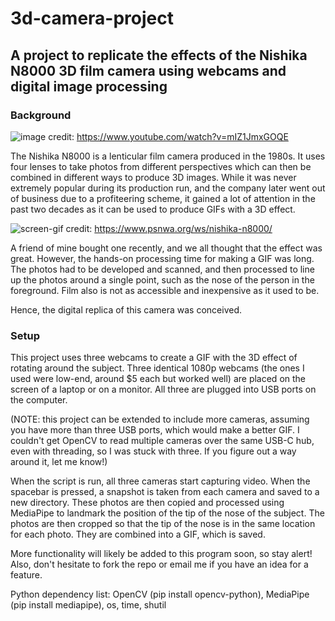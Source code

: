# 3d-camera-project

## A project to replicate the effects of the Nishika N8000 3D film camera using webcams and digital image processing

### Background

![image](https://user-images.githubusercontent.com/75865953/133840445-2cd9be74-6fbb-4a1a-901d-a964d3512bcc.png)
credit: https://www.youtube.com/watch?v=mIZ1JmxGOQE

The Nishika N8000 is a lenticular film camera produced in the 1980s. It uses four lenses to take photos from different perspectives
which can then be combined in different ways to produce 3D images. While it was never extremely popular during its production
run, and the company later went out of business due to a profiteering scheme, it gained a lot of attention in the past two decades 
as it can be used to produce GIFs with a 3D effect. 

![screen-gif](https://user-images.githubusercontent.com/75865953/133840931-8bb2982a-e0f2-4124-b6e9-6fb3d462f8ad.gif)
credit: https://www.psnwa.org/ws/nishika-n8000/

A friend of mine bought one recently, and we all thought that the effect was great. However, the hands-on processing time for making
a GIF was long. The photos had to be developed and scanned, and then processed to line up the photos around a single point, such as
the nose of the person in the foreground. Film also is not as accessible and inexpensive as it used to be. 

Hence, the digital replica of this camera was conceived. 

### Setup

This project uses three webcams to create a GIF with the 3D effect of rotating around the subject. Three identical 1080p webcams
(the ones I used were low-end, around $5 each but worked well) are placed on the screen of a laptop or on a monitor. All three are
plugged into USB ports on the computer.

(NOTE: this project can be extended to include more cameras, assuming you have more than three USB ports, which would make a better GIF. 
I couldn't get OpenCV to read multiple cameras over the same USB-C hub, even with threading, so I was stuck with three. 
If you figure out a way around it, let me know!)

When the script is run, all three cameras start capturing video. When the spacebar is pressed, a snapshot is taken from each camera
and saved to a new directory. These photos are then copied and processed using MediaPipe to landmark the position of the tip of the
nose of the subject. The photos are then cropped so that the tip of the nose is in the same location for each photo. They are
combined into a GIF, which is saved.

More functionality will likely be added to this program soon, so stay alert! Also, don't hesitate to fork the repo or email me if you have 
an idea for a feature.

Python dependency list: OpenCV (pip install opencv-python), MediaPipe (pip install mediapipe), os, time, shutil
